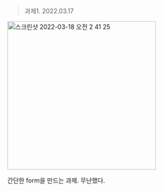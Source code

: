
>과제1. 2022.03.17

<img width="338" alt="스크린샷 2022-03-18 오전 2 41 25" src="https://user-images.githubusercontent.com/78461009/158862537-e59815b7-3cb6-4458-9c8b-3aec8f04c6b0.png">

간단한 form을 만드는 과제. 무난했다.
